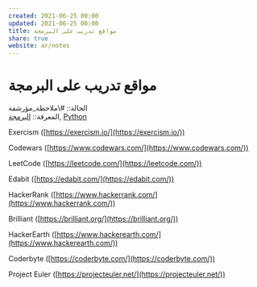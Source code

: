```yaml
---  
created: 2021-06-25 00:00  
updated: 2021-06-25 00:00  
title: مواقع تدريب على البرمجة  
share: true  
website: ar/notes  
---  
```

  
# مواقع تدريب على البرمجة  
  
الحالة:: #\ملاحظة_مؤرشفة  
المعرفة:: [البرمجة](%D8%A7%D9%84%D8%A8%D8%B1%D9%85%D8%AC%D8%A9), [Python](Python)  
  
Exercism ([https://exercism.io/](https://exercism.io/))  
  
Codewars ([https://www.codewars.com/](https://www.codewars.com/))  
  
LeetCode ([https://leetcode.com/](https://leetcode.com/))  
  
Edabit ([https://edabit.com/](https://edabit.com/))  
  
HackerRank ([https://www.hackerrank.com/](https://www.hackerrank.com/))  
  
Brilliant ([https://brilliant.org/](https://brilliant.org/))  
  
HackerEarth ([https://www.hackerearth.com/](https://www.hackerearth.com/))  
  
Coderbyte ([https://coderbyte.com/](https://coderbyte.com/))  
  
Project Euler ([https://projecteuler.net/](https://projecteuler.net/))  
